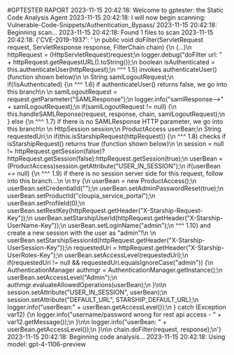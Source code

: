 #GPTESTER RAPORT
2023-11-15 20:42:18: Welcome to gptester: the Static Code Analysis Agent
2023-11-15 20:42:18: I will now begin scanning: Vulnerable-Code-Snippets/Authentication_Bypass/
2023-11-15 20:42:18: Beginning scan...
2023-11-15 20:42:18: Found 1 files to scan
2023-11-15 20:42:18: {'CVE-2019-1937': ' \n    public void doFilter(ServletRequest request, ServletResponse response, FilterChain chain) {\n      (...)\n            httpRequest = (HttpServletRequest)request;\n            logger.debug("doFilter url: " + httpRequest.getRequestURL().toString());\n            boolean isAuthenticated = this.authenticateUser(httpRequest);\n              ^^^ 1.5) invokes authenticateUser() (function shown below)\n              \n            String samlLogoutRequest;\n            if(!isAuthenticated) {\n              ^^^ 1.6) if authenticateUser() returns false, we go into this branch\n              \n                samlLogoutRequest = request.getParameter("SAMLResponse");\n                logger.info("samlResponse-->" + samlLogoutRequest);\n                if(samlLogoutRequest != null) {\n                    this.handleSAMLReponse(request, response, chain, samlLogoutRequest);\n                } else {\n                  ^^^ 1.7) if there is no SAMLResponse HTTP parameter, we go into this branch\n                  \n                    HttpSession session;\n                    ProductAccess userBean;\n                    String requestedUri;\n                    if(this.isStarshipRequest(httpRequest)) {\n                      ^^^ 1.8) checks if isStarshipRequest() returns true (function shown below)\n                      \n                        session = null != httpRequest.getSession(false)?httpRequest.getSession(false):httpRequest.getSession(true);\n                        userBean = (ProductAccess)session.getAttribute("USER_IN_SESSION");\n                        if(userBean == null) {\n                          ^^^ 1.9) if there is no session server side for this request, follow into this branch...\n                          \n                            try {\n                                userBean = new ProductAccess();\n                                userBean.setCredentialId("");\n                                userBean.setAdminPasswordReset(true);\n                                userBean.setProductId("cloupia_service_portal");\n                                userBean.setProfileId(0);\n                                userBean.setRestKey(httpRequest.getHeader("X-Starship-Request-Key"));\n                                userBean.setStarshipUserId(httpRequest.getHeader("X-Starship-UserName-Key"));\n                                userBean.setLoginName("admin");\n                                  ^^^ 1.10) and create a new session with the user as "admin"!\n                                  \n                                userBean.setStarshipSessionId(httpRequest.getHeader("X-Starship-UserSession-Key"));\n                                requestedUri = httpRequest.getHeader("X-Starship-UserRoles-Key");\n                                userBean.setAccessLevel(requestedUri);\n                                if(requestedUri != null && requestedUri.equalsIgnoreCase("admin")) {\n                                    AuthenticationManager authmgr = AuthenticationManager.getInstance();\n                                    userBean.setAccessLevel("Admin");\n                                    authmgr.evaluateAllowedOperations(userBean);\n                                }\n\n                                session.setAttribute("USER_IN_SESSION", userBean);\n                                session.setAttribute("DEFAULT_URL", STARSHIP_DEFAULT_URL);\n                                logger.info("userBean:" + userBean.getAccessLevel());\n                            } catch (Exception var12) {\n                                logger.info("username/password wrong for rest api access - " + var12.getMessage());\n                            }\n\n                            logger.info("userBean: " + userBean.getAccessLevel());\n                        }\n\n                        chain.doFilter(request, response);\n'}
2023-11-15 20:42:18: Beginning code analysis...
2023-11-15 20:42:18: Using model: gpt-4-1106-preview
